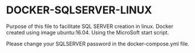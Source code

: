 # DOCKER-SQLSERVER-LINUX
Purpose of this file to facilitate SQL SERVER creation in linux.
Docker created using image ubuntu:16.04.
Using the MicroSoft start script.

Please change your SQLSERVER password in the docker-compose.yml file.
